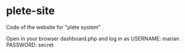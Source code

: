 # plete-site
Code of the website for "plete system"

Open in your browser dashboard.php and log in as
USERNAME: marian
PASSWORD: secret
